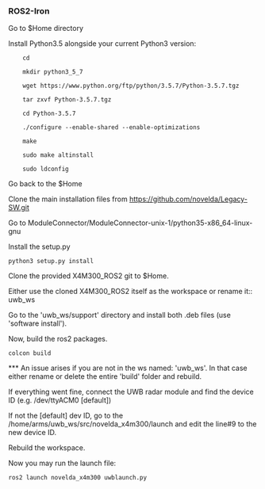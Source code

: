### ROS2-Iron 

Go to $Home directory

Install Python3.5 alongside your current Python3 version:
```
    cd

    mkdir python3_5_7

    wget https://www.python.org/ftp/python/3.5.7/Python-3.5.7.tgz

    tar zxvf Python-3.5.7.tgz

    cd Python-3.5.7

    ./configure --enable-shared --enable-optimizations

    make

    sudo make altinstall

    sudo ldconfig
```
Go back to the $Home

Clone the main installation files from https://github.com/novelda/Legacy-SW.git

Go to ModuleConnector/ModuleConnector-unix-1/python35-x86_64-linux-gnu

Install the setup.py
```
python3 setup.py install
```

Clone the provided X4M300_ROS2 git to $Home. 

Either use the cloned X4M300_ROS2 itself as the workspace or rename it:: uwb_ws

Go to the 'uwb_ws/support' directory and install both .deb files (use 'software install').

Now, build the ros2 packages.

```
colcon build
```

*** An issue arises if you are not in the ws named: 'uwb_ws'. In that case either rename or delete the entire 'build' folder and rebuild.

If everything went fine, connect the UWB radar module and find the device ID (e.g. /dev/ttyACM0 [default])

If not the [default] dev ID, go to the /home/arms/uwb_ws/src/novelda_x4m300/launch and edit the line#9 to the new device ID.

Rebuild the workspace.

Now you may run the launch file:

```
ros2 launch novelda_x4m300 uwblaunch.py 
```

